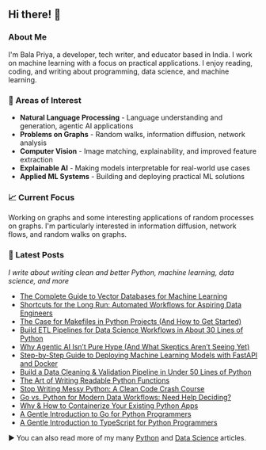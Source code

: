 ## Hi there! 👋

### About Me
I'm Bala Priya, a developer, tech writer, and educator based in India. I work on machine learning with a focus on practical applications. I enjoy reading, coding, and writing about programming, data science, and machine learning.

### 🔬 Areas of Interest
- **Natural Language Processing** - Language understanding and generation, agentic AI applications
- **Problems on Graphs** - Random walks, information diffusion, network analysis
- **Computer Vision** - Image matching, explainability, and improved feature extraction
- **Explainable AI** - Making models interpretable for real-world use cases
- **Applied ML Systems** - Building and deploying practical ML solutions

### 📈 Current Focus
Working on graphs and some interesting applications of random processes on graphs. I'm particularly interested in information diffusion, network flows, and random walks on graphs.

### 📝 Latest Posts
*I write about writing clean and better Python, machine learning, data science, and more*
- [The Complete Guide to Vector Databases for Machine Learning](https://machinelearningmastery.com/the-complete-guide-to-vector-databases-for-machine-learning/)
- [Shortcuts for the Long Run: Automated Workflows for Aspiring Data Engineers](https://www.kdnuggets.com/shortcuts-for-the-long-run-automated-workflows-for-aspiring-data-engineers)
- [The Case for Makefiles in Python Projects (And How to Get Started)](https://www.kdnuggets.com/the-case-for-makefiles-in-python-projects-and-how-to-get-started)
- [Build ETL Pipelines for Data Science Workflows in About 30 Lines of Python](https://www.kdnuggets.com/build-etl-pipelines-for-data-science-workflows-in-about-30-lines-of-python)
- [Why Agentic AI Isn’t Pure Hype (And What Skeptics Aren’t Seeing Yet)](https://www.kdnuggets.com/why-agentic-ai-isnt-pure-hype-and-what-skeptics-arent-seeing-yet)
- [Step-by-Step Guide to Deploying Machine Learning Models with FastAPI and Docker](https://machinelearningmastery.com/step-by-step-guide-to-deploying-machine-learning-models-with-fastapi-and-docker/)
- [Build a Data Cleaning & Validation Pipeline in Under 50 Lines of Python](https://www.kdnuggets.com/build-a-data-cleaning-validation-pipeline-in-under-50-lines-of-python)
- [The Art of Writing Readable Python Functions](https://www.kdnuggets.com/the-art-of-writing-readable-python-functions)
- [Stop Writing Messy Python: A Clean Code Crash Course](https://www.kdnuggets.com/stop-writing-messy-python-a-clean-code-crash-course)
- [Go vs. Python for Modern Data Workflows: Need Help Deciding?](https://www.kdnuggets.com/go-vs-python-for-modern-data-workflows-need-help-deciding)
- [Why & How to Containerize Your Existing Python Apps](https://www.kdnuggets.com/why-how-to-containerize-your-existing-python-apps)
- [A Gentle Introduction to Go for Python Programmers](https://www.kdnuggets.com/a-gentle-introduction-to-go-for-python-programmers)
- [A Gentle Introduction to TypeScript for Python Programmers](https://www.kdnuggets.com/a-gentle-introduction-to-typescript-for-python-programmers)

▶️ You can also read more of my many <a href="https://github.com/balapriyac/python-basics/blob/main/README.md" target="_blank">Python</a> and <a href="https://github.com/balapriyac/data-science-tutorials/blob/main/README.md" target="_blank">Data Science</a> articles.


